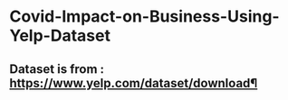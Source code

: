 # Covid-Impact-on-Business-Using-Yelp-Dataset

## Dataset is from : https://www.yelp.com/dataset/download¶
